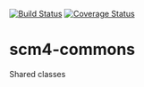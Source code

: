 [![Build Status](https://travis-ci.org/scm4j/scm4j-commons.svg?branch=master)](https://travis-ci.org/scm4j/scm4j-commons)
[![Coverage Status](https://coveralls.io/repos/github/scm4j/scm4j-commons/badge.svg?branch=master)](https://coveralls.io/github/scm4j/scm4j-commons?branch=master)

# scm4-commons
Shared classes
